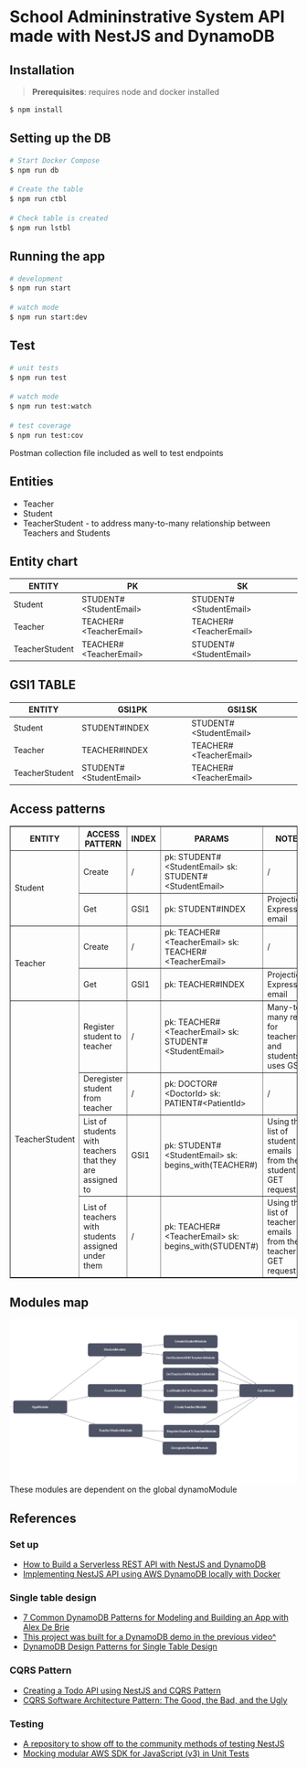 # School Admininstrative System API made with NestJS and DynamoDB

## Installation
> **Prerequisites**: requires node and docker installed

```bash
$ npm install
```

## Setting up the DB

```bash
# Start Docker Compose
$ npm run db

# Create the table
$ npm run ctbl

# Check table is created
$ npm run lstbl
```

## Running the app

```bash
# development
$ npm run start

# watch mode
$ npm run start:dev
```

## Test

```bash
# unit tests
$ npm run test

# watch mode
$ npm run test:watch

# test coverage
$ npm run test:cov
```
Postman collection file included as well to test endpoints

## Entities

- Teacher
- Student
- TeacherStudent - to address many-to-many relationship between Teachers and Students

## Entity chart

<table>
  <thead>
    <tr>
      <th>ENTITY</th>
      <th>PK</th>
      <th>SK</th>
    </tr>
  </thead>
  <tbody>
    <tr>
      <td>Student</td>
      <td>STUDENT#&lt;StudentEmail&gt;</td>
      <td>STUDENT#&lt;StudentEmail&gt;</td>
    </tr>
    <tr>
      <td>Teacher</td>
      <td>TEACHER#&lt;TeacherEmail&gt;</td>
      <td>TEACHER#&lt;TeacherEmail&gt;</td>
    </tr>
    <tr>
      <td>TeacherStudent</td>
      <td>TEACHER#&lt;TeacherEmail&gt;</td>
      <td>STUDENT#&lt;StudentEmail&gt;</td>
    </tr>
  </tbody>
</table>

## GSI1 TABLE

<table>
  <thead>
    <tr>
      <th>ENTITY</th>
      <th>GSI1PK</th>
      <th>GSI1SK</th>
    </tr>
  </thead>
  <tbody>
    <tr>
      <td>Student</td>
      <td>STUDENT#INDEX</td>
      <td>STUDENT#&lt;StudentEmail&gt;</td>
    </tr>
    <tr>
      <td>Teacher</td>
      <td>TEACHER#INDEX</td>
      <td>TEACHER#&lt;TeacherEmail&gt;</td>
    </tr>
    <tr>
      <td>TeacherStudent</td>
      <td>STUDENT#&lt;StudentEmail&gt;</td>
      <td>TEACHER#&lt;TeacherEmail&gt;</td>
    </tr>
  </tbody>
</table>

## Access patterns

<table border="1">
  <thead>
    <tr>
      <th>ENTITY</th>
      <th>ACCESS PATTERN</th>
      <th>INDEX</th>
      <th>PARAMS</th>
      <th>NOTES</th>
    </tr>
  </thead>
  <tbody>
    <tr>
      <td rowspan="2">Student</td>
      <td>Create</td>
      <td>/</td>
      <td>pk: STUDENT#&lt;StudentEmail&gt; sk: STUDENT#&lt;StudentEmail&gt;</td>
      <td>/</td>
    </tr>
    <tr>
      <td>Get</td>
      <td>GSI1</td>
      <td>pk: STUDENT#INDEX</td>
      <td>Projection Expression: email</td>
    </tr>
    <tr>
      <td rowspan="2">Teacher</td>
      <td>Create</td>
      <td>/</td>
      <td>pk: TEACHER#&lt;TeacherEmail&gt; sk: TEACHER#&lt;TeacherEmail&gt;</td>
      <td>/</td>
    </tr>
    <tr>
      <td>Get</td>
      <td>GSI1</td>
      <td>pk: TEACHER#INDEX</td>
      <td>Projection Expression: email</td>
    </tr>
    <tr>
      <td rowspan="4">TeacherStudent</td>
      <td>Register student to teacher</td>
      <td>/</td>
      <td>pk: TEACHER#&lt;TeacherEmail&gt; sk: STUDENT#&lt;StudentEmail&gt;</td>
      <td>Many-to-many rel for teachers and students, uses GSI1</td>
    </tr>
    <tr>
      <td>Deregister student from teacher</td>
      <td>/</td>
      <td>pk: DOCTOR#&lt;DoctorId&gt; sk: PATIENT#&lt;PatientId&gt;</td>
      <td>/</td>
    </tr>
    <tr>
      <td>List of students with teachers that they are assigned to</td>
      <td>GSI1</td>
      <td>pk: STUDENT#&lt;StudentEmail&gt; sk: begins_with(TEACHER#)</td>
      <td>Using the list of student emails from the student GET request</td>
    </tr>
    <tr>
      <td>List of teachers with students assigned under them</td>
      <td>/</td>
      <td>pk: TEACHER#&lt;TeacherEmail&gt; sk: begins_with(STUDENT#)</td>
      <td>Using the list of teacher emails from the teacher GET request</td>
    </tr>
  </tbody>
</table>

## Modules map

![Module](module-map.png)
These modules are dependent on the global dynamoModule

## References
### Set up
- [How to Build a Serverless REST API with NestJS and DynamoDB](https://serverlesscorner.com/how-to-build-a-serverless-rest-api-with-nestjs-and-dynamodb-7b58b5b59bf6)
- [Implementing NestJS API using AWS DynamoDB locally with Docker](https://ututuv.medium.com/implementing-nestjs-api-using-aws-dynamodb-locally-with-docker-84371d79f2c)
### Single table design
- [7 Common DynamoDB Patterns for Modeling and Building an App with Alex De Brie](https://www.youtube.com/watch?v=Q6-qWdsa8a4)
- [This project was built for a DynamoDB demo in the previous video^](https://github.com/alexdebrie/dynamodb-instagram?tab=readme-ov-file)
- [DynamoDB Design Patterns for Single Table Design](https://www.serverlesslife.com/DynamoDB_Design_Patterns_for_Single_Table_Design.html)
### CQRS Pattern
- [Creating a Todo API using NestJS and CQRS Pattern](https://engcfraposo.medium.com/creating-a-todo-api-using-nestjs-and-cqrs-pattern-8dd27dec9182)
- [CQRS Software Architecture Pattern: The Good, the Bad, and the Ugly](https://medium.com/@emer.kurbegovic/cqrs-software-architecture-pattern-the-good-the-bad-and-the-ugly-efe48e8dcd14)
### Testing
- [A repository to show off to the community methods of testing NestJS](https://github.com/jmcdo29/testing-nestjs)
- [Mocking modular AWS SDK for JavaScript (v3) in Unit Tests](https://aws.amazon.com/blogs/developer/mocking-modular-aws-sdk-for-javascript-v3-in-unit-tests/)
